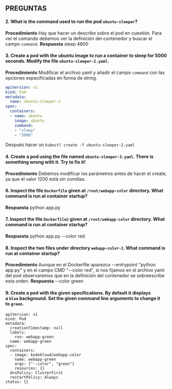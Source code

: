 ## PREGUNTAS
#### 2. What is the command used to run the pod `ubuntu-sleeper`?
**Procedimiento**
Hay que hacer un describe sobre el pod en cuestión. Para ver el comando debemos ver la definición del contenedor y buscar el campo ``command``.
**Respuesta**
sleep 4800

#### 3. Create a pod with the ubuntu image to run a container to sleep for 5000 seconds. Modify the file `ubuntu-sleeper-2.yaml`.
**Procedimiento**
Modificar el archivo yaml y añadir el campo ``command`` con las opciones especificadas en forma de string.
```yaml
apiVersion: v1
kind: Pod 
metadata:
  name: ubuntu-sleeper-2
spec:
  containers:
  - name: ubuntu
    image: ubuntu
    command: 
    - "sleep"
    - "5000"
```

Después hacer un ``kubectl create -f ubuntu-sleeper-2.yaml``

#### 4.  Create a pod using the file named `ubuntu-sleeper-3.yaml`. There is something wrong with it. Try to fix it!
**Procedimiento**
Debemos modificar los parámetros antes de hacer el create, ya que el valor 1200 está sin comillas.

#### 6. Inspect the file `Dockerfile` given at `/root/webapp-color` directory. What command is run at container startup?
**Respuesta**
python app.py

#### 7. Inspect the file `Dockerfile2` given at `/root/webapp-color` directory. What command is run at container startup?
**Respuesta**
python app.py --color red

#### 8. Inspect the two files under directory `webapp-color-2`. What command is run at container startup?
**Procedimiento**
Aunque en el Dockerfile aparezca --entrypoint "python app.py" y en el campo CMD "--color red", si nos fijamos en el archivo yaml del pod observaremos que en la definición del contenedor se sobreescribe esta orden. 
**Respuesta**
--color green 

#### 9. Create a pod with the given specifications. By default it displays a `blue` background. Set the given command line arguments to change it to `green`.
```
apiVersion: v1
kind: Pod
metadata:
  creationTimestamp: null
  labels:
    run: webapp-green
  name: webapp-green
spec:
  containers:
  - image: kodekloud/webapp-color
    name: webapp-green
    args: ["--color", "green"]
    resources: {}
  dnsPolicy: ClusterFirst
  restartPolicy: Always
status: {}
```

